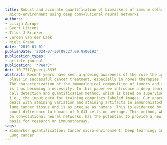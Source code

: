 ```yaml
---
title: Robust and accurate quantification of biomarkers of immune cells in lung cancer
  micro-environment using deep convolutional neural networks
authors:
- Lilija Aprupe
- Geert Litjens
- Titus J Brinker
- Jeroen van der Laak
- Niels Grabe
date: '2019-01-01'
publishDate: '2024-07-30T09:27:09.950019Z'
publication_types:
- article-journal
publication: '*PeerJ*'
doi: 10.7717/peerj.6335
abstract: Recent years have seen a growing awareness of the role the immune system
  plays in successful cancer treatment, especially in novel therapies like immunotherapy.
  The characterization of the immunological composition of tumors and their micro-environment
  is thus becoming a necessity. In this paper we introduce a deep learning-based immune
  cell detection and quantification method, which is based on supervised learning,
  i.e., the input data for training comprises labeled images. Our approach objectively
  deals with staining variation and staining artifacts in immunohistochemically stained
  lung cancer tissue and is as precise as humans. This is evidenced by the low cell
  count difference to humans of 0.033 cells on average. This method, which is based
  on convolutional neural networks, has the potential to provide a new quantitative
  basis for research on immunotherapy.
tags:
- Biomarker quantification; Cancer micro-environment; Deep learning; Immune cells;
  Lung cancer
---
```

